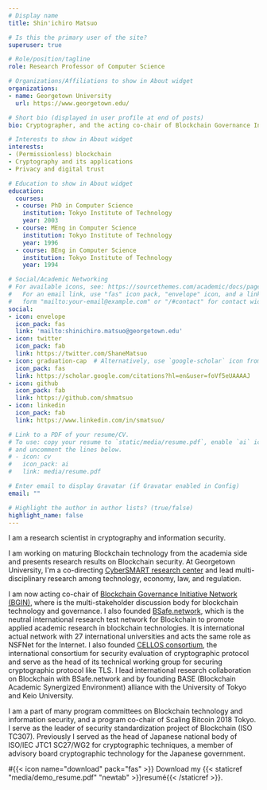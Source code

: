 ```yaml
---
# Display name
title: Shin'ichiro Matsuo

# Is this the primary user of the site?
superuser: true

# Role/position/tagline
role: Research Professor of Computer Science

# Organizations/Affiliations to show in About widget
organizations:
- name: Georgetown University
  url: https://www.georgetown.edu/

# Short bio (displayed in user profile at end of posts)
bio: Cryptographer, and the acting co-chair of Blockchain Governance Initiative Network (BGIN).

# Interests to show in About widget
interests:
- (Permissionless) blockchain
- Cryptography and its applications
- Privacy and digital trust

# Education to show in About widget
education:
  courses:
  - course: PhD in Computer Science
    institution: Tokyo Institute of Technology
    year: 2003
  - course: MEng in Computer Science
    institution: Tokyo Institute of Technology
    year: 1996
  - course: BEng in Computer Science
    institution: Tokyo Institute of Technology
    year: 1994

# Social/Academic Networking
# For available icons, see: https://sourcethemes.com/academic/docs/page-builder/#icons
#   For an email link, use "fas" icon pack, "envelope" icon, and a link in the
#   form "mailto:your-email@example.com" or "/#contact" for contact widget.
social:
- icon: envelope
  icon_pack: fas
  link: 'mailto:shinichiro.matsuo@georgetown.edu'
- icon: twitter
  icon_pack: fab
  link: https://twitter.com/ShaneMatsuo
- icon: graduation-cap  # Alternatively, use `google-scholar` icon from `ai` icon pack
  icon_pack: fas
  link: https://scholar.google.com/citations?hl=en&user=foVf5eUAAAAJ
- icon: github
  icon_pack: fab
  link: https://github.com/shmatsuo
- icon: linkedin
  icon_pack: fab
  link: https://www.linkedin.com/in/smatsuo/

# Link to a PDF of your resume/CV.
# To use: copy your resume to `static/media/resume.pdf`, enable `ai` icons in `params.toml`,
# and uncomment the lines below.
# - icon: cv
#   icon_pack: ai
#   link: media/resume.pdf

# Enter email to display Gravatar (if Gravatar enabled in Config)
email: ""

# Highlight the author in author lists? (true/false)
highlight_name: false
---
```


I am a research scientist in cryptography and information security.

I am working on maturing Blockchain technology from the academia side and presents research results on Blockchain security. At Georgetown University, I'm a co-directing [CyberSMART research center](https://cybersmart.georgetown.edu) and lead multi-disciplinary research among technology, economy, law, and regulation.

I am now acting co-chair of [Blockchain Governance Initiative Network (BGIN)](https://bgin-global.org), where is the multi-stakeholder discussion body for blockchain technology and governance. I also founded [BSafe.network](http://bsafe.network), which is the neutral international research test network for Blockchain to promote applied academic research in blockchain technologies. It is international actual network with 27 international universities and acts the same role as NSFNet for the Internet. I also founded [CELLOS consortium](https://www.cellos-consortium.org), the international consortium for security evaluation of cryptographic protocol and serve as the head of its technical working group for securing cryptographic protocol like TLS. I lead international research collaboration on Blockchain with BSafe.network and by founding BASE (Blockchain Academic Synergized Environment) alliance with the University of Tokyo and Keio University.

I am a part of many program committees on Blockchain technology and information security, and a program co-chair of Scaling Bitcoin 2018 Tokyo. I serve as the leader of security standardization project of Blockchain (ISO TC307). Previously I served as the head of Japanese national body of ISO/IEC JTC1 SC27/WG2 for cryptographic techniques, a member of advisory board cryptographic technology for the Japanese government.

#{{< icon name="download" pack="fas" >}} Download my {{< staticref "media/demo_resume.pdf" "newtab" >}}resumé{{< /staticref >}}.
